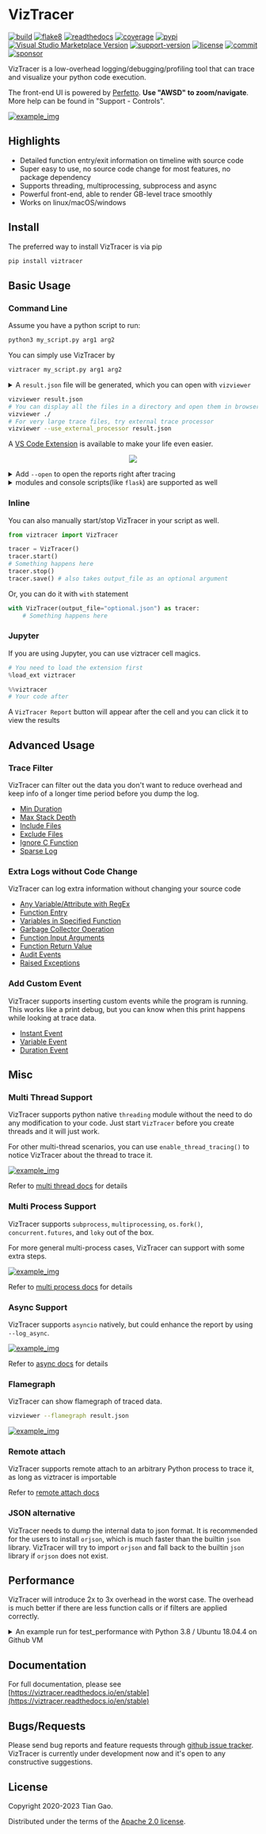 # VizTracer

[![build](https://github.com/gaogaotiantian/viztracer/workflows/build/badge.svg)](https://github.com/gaogaotiantian/viztracer/actions?query=workflow%3Abuild)  [![flake8](https://github.com/gaogaotiantian/viztracer/workflows/lint/badge.svg)](https://github.com/gaogaotiantian/viztracer/actions?query=workflow%3ALint)  [![readthedocs](https://img.shields.io/readthedocs/viztracer)](https://viztracer.readthedocs.io/en/stable/)  [![coverage](https://img.shields.io/codecov/c/github/gaogaotiantian/viztracer)](https://codecov.io/gh/gaogaotiantian/viztracer)  [![pypi](https://img.shields.io/pypi/v/viztracer.svg)](https://pypi.org/project/viztracer/)  [![Visual Studio Marketplace Version](https://img.shields.io/visual-studio-marketplace/v/gaogaotiantian.viztracer-vscode?logo=visual-studio)](https://marketplace.visualstudio.com/items?itemName=gaogaotiantian.viztracer-vscode)  [![support-version](https://img.shields.io/pypi/pyversions/viztracer)](https://img.shields.io/pypi/pyversions/viztracer)  [![license](https://img.shields.io/github/license/gaogaotiantian/viztracer)](https://github.com/gaogaotiantian/viztracer/blob/master/LICENSE)  [![commit](https://img.shields.io/github/last-commit/gaogaotiantian/viztracer)](https://github.com/gaogaotiantian/viztracer/commits/master)  [![sponsor](https://img.shields.io/badge/%E2%9D%A4-Sponsor%20me-%23c96198?style=flat&logo=GitHub)](https://github.com/sponsors/gaogaotiantian)

VizTracer is a low-overhead logging/debugging/profiling tool that can trace and visualize your python code execution.

The front-end UI is powered by [Perfetto](https://perfetto.dev/). **Use "AWSD" to zoom/navigate**.
More help can be found in "Support - Controls".

[![example_img](https://github.com/gaogaotiantian/viztracer/blob/master/img/example.png)](https://github.com/gaogaotiantian/viztracer/blob/master/img/example.png)


## Highlights

* Detailed function entry/exit information on timeline with source code
* Super easy to use, no source code change for most features, no package dependency
* Supports threading, multiprocessing, subprocess and async
* Powerful front-end, able to render GB-level trace smoothly
* Works on linux/macOS/windows

## Install

The preferred way to install VizTracer is via pip

```sh
pip install viztracer
```

## Basic Usage

### Command Line

Assume you have a python script to run:

```sh
python3 my_script.py arg1 arg2
```

You can simply use VizTracer by

```sh
viztracer my_script.py arg1 arg2
```

<details>

<summary>
A <code>result.json</code> file will be generated, which you can open with <code>vizviewer</code>
</summary>

vizviewer will host an HTTP server on ``http://localhost:9001``. You can also open your browser and use that address.

If you do not want vizviewer to open the webbrowser automatically, you can use

```sh
vizviewer --server_only result.json
```

If you just need to bring up the trace report once, and do not want the persistent server, use

```sh
vizviewer --once result.json
```

</details>

```sh
vizviewer result.json
# You can display all the files in a directory and open them in browser too
vizviewer ./
# For very large trace files, try external trace processor
vizviewer --use_external_processor result.json
```

A [VS Code Extension](https://marketplace.visualstudio.com/items?itemName=gaogaotiantian.viztracer-vscode)
is available to make your life even easier.

<p align="center">
    <img src="https://github.com/gaogaotiantian/viztracer-vscode/raw/master/assets/demo.gif" />
</p>

<details>

<summary>
Add <code>--open</code> to open the reports right after tracing
</summary>

```sh
viztracer --open my_script.py arg1 arg2
viztracer -o result.html --open my_script.py arg1 arg2
```

</details>

<details>

<summary>
modules and console scripts(like <code>flask</code>) are supported as well
</summary>

```sh
viztracer -m your_module
```

```sh
viztracer flask run
```

</details>

### Inline

You can also manually start/stop VizTracer in your script as well.

```python
from viztracer import VizTracer

tracer = VizTracer()
tracer.start()
# Something happens here
tracer.stop()
tracer.save() # also takes output_file as an optional argument
```

Or, you can do it with ```with``` statement

```python
with VizTracer(output_file="optional.json") as tracer:
    # Something happens here
```

### Jupyter

If you are using Jupyter, you can use viztracer cell magics.

```python
# You need to load the extension first
%load_ext viztracer
```

```python
%%viztracer
# Your code after
```

A ``VizTracer Report`` button will appear after the cell and you can click it to view the results

## Advanced Usage

### Trace Filter

VizTracer can filter out the data you don't want to reduce overhead and keep info of a longer time period before you dump the log.

* [Min Duration](https://viztracer.readthedocs.io/en/stable/filter.html#min-duration)
* [Max Stack Depth](https://viztracer.readthedocs.io/en/stable/filter.html#max-stack-depth)
* [Include Files](https://viztracer.readthedocs.io/en/stable/filter.html#include-files)
* [Exclude Files](https://viztracer.readthedocs.io/en/stable/filter.html#exclude-files)
* [Ignore C Function](https://viztracer.readthedocs.io/en/stable/filter.html#ignore-c-function)
* [Sparse Log](https://viztracer.readthedocs.io/en/stable/filter.html#log-sparse)

### Extra Logs without Code Change

VizTracer can log extra information without changing your source code

* [Any Variable/Attribute with RegEx](https://viztracer.readthedocs.io/en/stable/extra_log.html#log-variable)
* [Function Entry](https://viztracer.readthedocs.io/en/stable/extra_log.html#log-function-entry)
* [Variables in Specified Function](https://viztracer.readthedocs.io/en/stable/extra_log.html#log-function-execution)
* [Garbage Collector Operation](https://viztracer.readthedocs.io/en/stable/extra_log.html#log-garbage-collector)
* [Function Input Arguments](https://viztracer.readthedocs.io/en/stable/extra_log.html#log-function-arguments)
* [Function Return Value](https://viztracer.readthedocs.io/en/stable/extra_log.html#log-function-return-value)
* [Audit Events](https://viztracer.readthedocs.io/en/stable/extra_log.html#log-audit)
* [Raised Exceptions](https://viztracer.readthedocs.io/en/stable/extra_log.html#log-exception)

### Add Custom Event

VizTracer supports inserting custom events while the program is running. This works like a print debug, but you can know when this print happens while looking at trace data.

* [Instant Event](https://viztracer.readthedocs.io/en/stable/custom_event_intro.html#instant-event)
* [Variable Event](https://viztracer.readthedocs.io/en/stable/custom_event_intro.html#variable-event)
* [Duration Event](https://viztracer.readthedocs.io/en/stable/custom_event_intro.html#duration-event)

## Misc

### Multi Thread Support

VizTracer supports python native ```threading``` module without the need to do any modification to your code. Just start ```VizTracer``` before you create threads and it will just work.

For other multi-thread scenarios, you can use ``enable_thread_tracing()`` to notice VizTracer about the thread to trace it.

[![example_img](https://github.com/gaogaotiantian/viztracer/blob/master/img/multithread_example.png)](https://github.com/gaogaotiantian/viztracer/blob/master/img/multithread_example.png)

Refer to [multi thread docs](https://viztracer.readthedocs.io/en/stable/concurrency.html) for details


### Multi Process Support

VizTracer supports ```subprocess```, ```multiprocessing```, ```os.fork()```, ```concurrent.futures```, and ```loky``` out of the box.

For more general multi-process cases, VizTracer can support with some extra steps.

[![example_img](https://github.com/gaogaotiantian/viztracer/blob/master/img/multiprocess_example.png)](https://github.com/gaogaotiantian/viztracer/blob/master/img/multiprocess_example.png)

Refer to [multi process docs](https://viztracer.readthedocs.io/en/stable/concurrency.html) for details

### Async Support

VizTracer supports ```asyncio``` natively, but could enhance the report by using ```--log_async```.

[![example_img](https://github.com/gaogaotiantian/viztracer/blob/master/img/async_example.png)](https://github.com/gaogaotiantian/viztracer/blob/master/img/async_example.png)

Refer to [async docs](https://viztracer.readthedocs.io/en/stable/concurrency.html) for details

### Flamegraph

VizTracer can show flamegraph of traced data.

```sh
vizviewer --flamegraph result.json
```

[![example_img](https://github.com/gaogaotiantian/viztracer/blob/master/img/flamegraph.png)](https://github.com/gaogaotiantian/viztracer/blob/master/img/flamegraph.png)

### Remote attach

VizTracer supports remote attach to an arbitrary Python process to trace it, as long as viztracer is importable

Refer to [remote attach docs](https://viztracer.readthedocs.io/en/stable/remote_attach.html)

### JSON alternative

VizTracer needs to dump the internal data to json format. It is recommended for the users to install ```orjson```, which is much faster than the builtin ```json``` library. VizTracer will try to import ```orjson``` and fall back to the builtin ```json``` library if ```orjson``` does not exist.

## Performance

VizTracer will introduce 2x to 3x overhead in the worst case. The overhead is much better if there are less function calls or if filters are applied correctly.

<details>

<summary>
An example run for test_performance with Python 3.8 / Ubuntu 18.04.4 on Github VM
</summary>

```sh
fib:
0.000678067(1.00)[origin]
0.019880272(29.32)[py] 0.011103901(16.38)[parse] 0.021165599(31.21)[json]
0.001344933(1.98)[c] 0.008181911(12.07)[parse] 0.015789866(23.29)[json]
0.001472846(2.17)[cProfile]

hanoi     (6148, 4100):
0.000550255(1.00)[origin]
0.016343521(29.70)[py] 0.007299123(13.26)[parse] 0.016779364(30.49)[json]
0.001062505(1.93)[c] 0.006416136(11.66)[parse] 0.011463236(20.83)[json]
0.001144914(2.08)[cProfile]

qsort     (8289, 5377):
0.002817679(1.00)[origin]
0.052747431(18.72)[py] 0.011339725(4.02)[parse] 0.023644345(8.39)[json]
0.004767673(1.69)[c] 0.008735166(3.10)[parse] 0.017173703(6.09)[json]
0.007248019(2.57)[cProfile]

slow_fib  (1135, 758):
0.028759652(1.00)[origin]
0.033994071(1.18)[py] 0.001630461(0.06)[parse] 0.003386635(0.12)[json]
0.029481623(1.03)[c] 0.001152415(0.04)[parse] 0.002191417(0.08)[json]
0.028289305(0.98)[cProfile]
```
</details>

## Documentation

For full documentation, please see [https://viztracer.readthedocs.io/en/stable](https://viztracer.readthedocs.io/en/stable)

## Bugs/Requests

Please send bug reports and feature requests through [github issue tracker](https://github.com/gaogaotiantian/viztracer/issues). VizTracer is currently under development now and it's open to any constructive suggestions.

## License

Copyright 2020-2023 Tian Gao.

Distributed under the terms of the  [Apache 2.0 license](https://github.com/gaogaotiantian/viztracer/blob/master/LICENSE).

